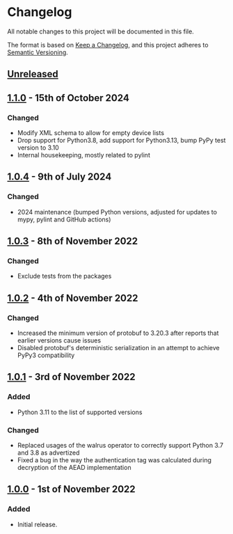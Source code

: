 # Changelog

All notable changes to this project will be documented in this file.

The format is based on [Keep a Changelog](https://keepachangelog.com/en/1.0.0/), and this project adheres to [Semantic Versioning](https://semver.org/spec/v2.0.0.html).

## [Unreleased]

## [1.1.0] - 15th of October 2024

### Changed
- Modify XML schema to allow for empty device lists
- Drop support for Python3.8, add support for Python3.13, bump PyPy test version to 3.10
- Internal housekeeping, mostly related to pylint

## [1.0.4] - 9th of July 2024

### Changed
- 2024 maintenance (bumped Python versions, adjusted for updates to mypy, pylint and GitHub actions)

## [1.0.3] - 8th of November 2022

### Changed
- Exclude tests from the packages

## [1.0.2] - 4th of November 2022

### Changed
- Increased the minimum version of protobuf to 3.20.3 after reports that earlier versions cause issues
- Disabled protobuf's deterministic serialization in an attempt to achieve PyPy3 compatibility

## [1.0.1] - 3rd of November 2022

### Added
- Python 3.11 to the list of supported versions

### Changed
- Replaced usages of the walrus operator to correctly support Python 3.7 and 3.8 as advertized
- Fixed a bug in the way the authentication tag was calculated during decryption of the AEAD implementation

## [1.0.0] - 1st of November 2022

### Added
- Initial release.

[Unreleased]: https://github.com/Syndace/python-oldmemo/compare/v1.1.0...HEAD
[1.1.0]: https://github.com/Syndace/python-oldmemo/compare/v1.0.4...v1.1.0
[1.0.4]: https://github.com/Syndace/python-oldmemo/compare/v1.0.3...v1.0.4
[1.0.3]: https://github.com/Syndace/python-oldmemo/compare/v1.0.2...v1.0.3
[1.0.2]: https://github.com/Syndace/python-oldmemo/compare/v1.0.1...v1.0.2
[1.0.1]: https://github.com/Syndace/python-oldmemo/compare/v1.0.0...v1.0.1
[1.0.0]: https://github.com/Syndace/python-oldmemo/releases/tag/v1.0.0
